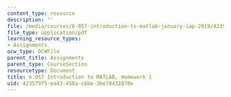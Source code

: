 ```yaml
---
content_type: resource
description: ''
file: /media/courses/6-057-introduction-to-matlab-january-iap-2019/423579f5ea43458ac6be3be78432870e_MIT6_057IAP19_hw1.pdf
file_type: application/pdf
learning_resource_types:
- Assignments
ocw_type: OCWFile
parent_title: Assignments
parent_type: CourseSection
resourcetype: Document
title: 6.057 Introduction to MATLAB, Homework 1
uid: 423579f5-ea43-458a-c6be-3be78432870e
---
```

